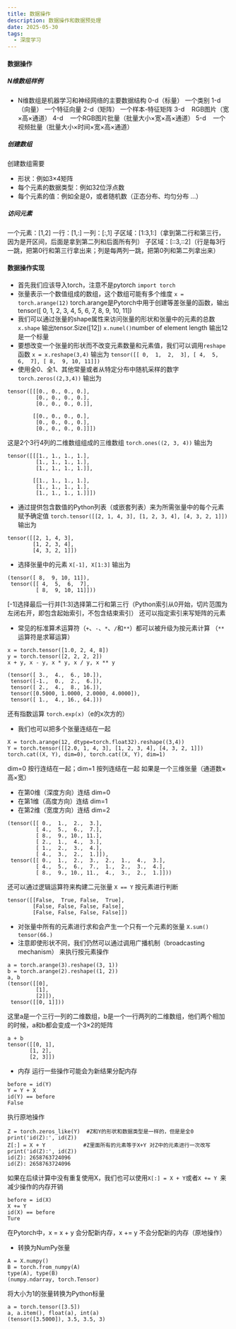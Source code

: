 ```yaml
---
title: 数据操作
description: 数据操作和数据预处理
date: 2025-05-30
tags:
  - 深度学习
---
```

#### 数据操作
##### N维数组样例
* N维数组是机器学习和神经网络的主要数据结构
0-d（标量） 一个类别
1-d（向量） 一个特征向量 
2-d（矩阵） 一个样本-特征矩阵
3-d     &nbsp;&nbsp;   RGB图片（宽×高×通道）
4-d     &nbsp;&nbsp;   一个RGB图片批量（批量大小×宽×高×通道）
5-d &nbsp;&nbsp; 一个视频批量（批量大小×时间×宽×高×通道）
##### 创建数组
创建数组需要
* 形状：例如3×4矩阵
* 每个元素的数据类型：例如32位浮点数
* 每个元素的值：例如全是0，或者随机数（正态分布、均匀分布 ...）
##### 访问元素
一个元素：[1,2]
一行：[1,:]
一列：[:,1]
子区域：[1:3,1:]（拿到第二行和第三行，因为是开区间，后面是拿到第二列和后面所有列）
子区域：[::3,::2]（行是每3行一跳，把第0行和第三行拿出来；列是每两列一跳，把第0列和第二列拿出来）
#### 数据操作实现
* 首先我们应该导入torch，注意不是pytorch
`import torch`
* 张量表示一个数值组成的数组，这个数组可能有多个维度
`x = torch.arange(12)`
 torch.arange是Pytorch中用于创建等差张量的函数，输出tensor([ 0,  1,  2,  3,  4,  5,  6,  7,  8,  9, 10, 11])
* 我们可以通过张量的shape属性来访问张量的形状和张量中的元素的总数
`x.shape` 输出tensor.Size([12])
`x.numel()`number of element length 输出12 是一个标量
* 要想改变一个张量的形状而不改变元素数量和元素值，我们可以调用`reshape`函数
`x = x.reshape(3,4)`
输出为
`tensor([[ 0,  1,  2,  3],
        [ 4,  5,  6,  7],
        [ 8,  9, 10, 11]])
`
* 使用全0、全1、其他常量或者从特定分布中随机采样的数字
`torch.zeros((2,3,4))` 
输出为
```
tensor([[[0., 0., 0., 0.],
         [0., 0., 0., 0.],
         [0., 0., 0., 0.]],

        [[0., 0., 0., 0.],
         [0., 0., 0., 0.],
         [0., 0., 0., 0.]]])
```
这是2个3行4列的二维数组组成的三维数组
`torch.ones((2, 3, 4))`
输出为
```
tensor([[[1., 1., 1., 1.],
         [1., 1., 1., 1.],
         [1., 1., 1., 1.]],

        [[1., 1., 1., 1.],
         [1., 1., 1., 1.],
         [1., 1., 1., 1.]]])
```
* 通过提供包含数值的Python列表（或嵌套列表）来为所需张量中的每个元素赋予确定值
`torch.tensor([[2, 1, 4, 3], [1, 2, 3, 4], [4, 3, 2, 1]])`
输出为
```
tensor([[2, 1, 4, 3],
        [1, 2, 3, 4],
        [4, 3, 2, 1]])
```
* 选择张量中的元素
`X[-1], X[1:3]`
输出为
```
(tensor([ 8,  9, 10, 11]),
 tensor([[ 4,  5,  6,  7],
         [ 8,  9, 10, 11]]))
```
[-1]选择最后一行并[1:3]选择第二行和第三行（Python索引从0开始，切片范围为左闭右开，即包含起始索引，不包含结束索引）
还可以指定索引来写矩阵的元素
* 常见的标准算术运算符（`+`、`-`、`*`、`/`和`**`）都可以被升级为按元素计算
（`**`运算符是求幂运算）
```
x = torch.tensor([1.0, 2, 4, 8])
y = torch.tensor([2, 2, 2, 2])
x + y, x - y, x * y, x / y, x ** y
```
```
(tensor([ 3.,  4.,  6., 10.]),
 tensor([-1.,  0.,  2.,  6.]),
 tensor([ 2.,  4.,  8., 16.]),
 tensor([0.5000, 1.0000, 2.0000, 4.0000]),
 tensor([ 1.,  4., 16., 64.]))
 ```
 还有指数运算
 `torch.exp(x)`（e的x次方的）
* 我们也可以把多个张量连结在一起
```
X = torch.arange(12, dtype=torch.float32).reshape((3,4))
Y = torch.tensor([[2.0, 1, 4, 3], [1, 2, 3, 4], [4, 3, 2, 1]])
torch.cat((X, Y), dim=0), torch.cat((X, Y), dim=1)
```
dim=0 按行连结在一起；dim=1 按列连结在一起
如果是一个三维张量（通道数×高×宽）
 * 在第0维（深度方向）连结 dim=0
 * 在第1维（高度方向）连结 dim=1
 * 在第2维（宽度方向）连结 dim=2
```
(tensor([[ 0.,  1.,  2.,  3.],
         [ 4.,  5.,  6.,  7.],
         [ 8.,  9., 10., 11.],
         [ 2.,  1.,  4.,  3.],
         [ 1.,  2.,  3.,  4.],
         [ 4.,  3.,  2.,  1.]]),
 tensor([[ 0.,  1.,  2.,  3.,  2.,  1.,  4.,  3.],
         [ 4.,  5.,  6.,  7.,  1.,  2.,  3.,  4.],
         [ 8.,  9., 10., 11.,  4.,  3.,  2.,  1.]]))
```
还可以通过逻辑运算符来构建二元张量
`X == Y`  按元素进行判断
```
tensor([[False,  True, False,  True],
        [False, False, False, False],
        [False, False, False, False]])
```
* 对张量中所有的元素进行求和会产生一个只有一个元素的张量
`X.sum()`
`tensor(66.)`
* 注意即使形状不同，我们仍然可以通过调用广播机制（broadcasting mechanism） 来执行按元素操作
```
a = torch.arange(3).reshape((3, 1))
b = torch.arange(2).reshape((1, 2))
a, b
(tensor([[0],
         [1],
         [2]]),
 tensor([[0, 1]]))
 ```
 这里a是一个三行一列的二维数组，b是一个一行两列的二维数组，他们两个相加的时候，a和b都会变成一个3×2的矩阵
 ```
 a + b
 tensor([[0, 1],
        [1, 2],
        [2, 3]])
```
* 内存
运行一些操作可能会为新结果分配内存
```
before = id(Y)
Y = Y + X
id(Y) == before
False
```
执行原地操作
```
Z = torch.zeros_like(Y)  #Z和Y的形状和数据类型是一样的，但是是全0
print('id(Z):', id(Z))
Z[:] = X + Y            #Z里面所有的元素等于X+Y 对Z中的元素进行一次改写
print('id(Z):', id(Z))
id(Z): 2658763724096
id(Z): 2658763724096
```
如果在后续计算中没有重复使用X，我们也可以使用`X[:] = X + Y`或者`X += Y `来减少操作的内存开销
```
before = id(X)
X += Y
id(X) == before
Ture
```
在Pytorch中，x = x + y 会分配新内存，x += y 不会分配新的内存（原地操作）
* 转换为NumPy张量
```
A = X.numpy()
B = torch.from_numpy(A)
type(A), type(B)
(numpy.ndarray, torch.Tensor)
```
将大小为1的张量转换为Python标量
```
a = torch.tensor([3.5])
a, a.item(), float(a), int(a)
(tensor([3.5000]), 3.5, 3.5, 3)
```




